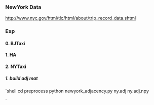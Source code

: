 
### NewYork Data

http://www.nyc.gov/html/tlc/html/about/trip_record_data.shtml


### Exp

#### 0. BJTaxi 

#### 1. HA

#### 2. NYTaxi

##### 1. build adj mat

`shell
cd preprocess
python newyork_adjacency.py ny.adj ny.adj.npy

`
